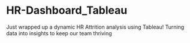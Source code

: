 # HR-Dashboard_Tableau
Just wrapped up a dynamic HR Attrition analysis using Tableau! Turning data into insights to keep our team thriving
